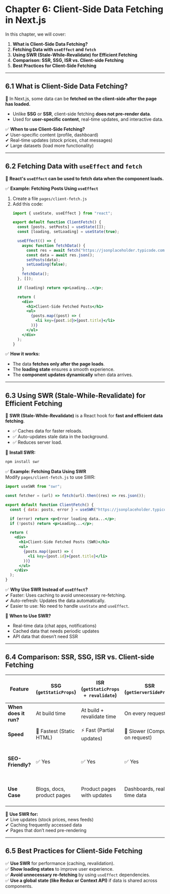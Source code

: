 # **Chapter 6: Client-Side Data Fetching in Next.js**  

In this chapter, we will cover:  
1. **What is Client-Side Data Fetching?**  
2. **Fetching Data with `useEffect` and `fetch`**  
3. **Using SWR (Stale-While-Revalidate) for Efficient Fetching**  
4. **Comparison: SSR, SSG, ISR vs. Client-side Fetching**  
5. **Best Practices for Client-Side Fetching**  

---

## **6.1 What is Client-Side Data Fetching?**  
📌 In Next.js, some data can be **fetched on the client-side after the page has loaded.**  
- Unlike **SSG** or **SSR**, client-side fetching **does not pre-render data**.  
- Used for **user-specific content**, real-time updates, and interactive data.  

✅ **When to use Client-Side Fetching?**  
✔ User-specific content (profile, dashboard)  
✔ Real-time updates (stock prices, chat messages)  
✔ Large datasets (load more functionality)  

---

## **6.2 Fetching Data with `useEffect` and `fetch`**  
📌 **React's `useEffect` can be used to fetch data when the component loads.**  

✅ **Example: Fetching Posts Using `useEffect`**  
1. Create a file `pages/client-fetch.js`  
2. Add this code:  
   ```jsx
   import { useState, useEffect } from "react";

   export default function ClientFetch() {
     const [posts, setPosts] = useState([]);
     const [loading, setLoading] = useState(true);

     useEffect(() => {
       async function fetchData() {
         const res = await fetch("https://jsonplaceholder.typicode.com/posts?_limit=5");
         const data = await res.json();
         setPosts(data);
         setLoading(false);
       }
       fetchData();
     }, []);

     if (loading) return <p>Loading...</p>;

     return (
       <div>
         <h1>Client-Side Fetched Posts</h1>
         <ul>
           {posts.map((post) => (
             <li key={post.id}>{post.title}</li>
           ))}
         </ul>
       </div>
     );
   }
   ```

✅ **How it works:**  
- The data **fetches only after the page loads**.  
- The **loading state** ensures a smooth experience.  
- The **component updates dynamically** when data arrives.  

---

## **6.3 Using SWR (Stale-While-Revalidate) for Efficient Fetching**  
📌 **SWR (Stale-While-Revalidate)** is a React hook for **fast and efficient data fetching**.  
- ✅ Caches data for faster reloads.  
- ✅ Auto-updates stale data in the background.  
- ✅ Reduces server load.  

🔹 **Install SWR:**  
```bash
npm install swr
```

✅ **Example: Fetching Data Using SWR**  
Modify `pages/client-fetch.js` to use SWR:  
```jsx
import useSWR from "swr";

const fetcher = (url) => fetch(url).then((res) => res.json());

export default function ClientFetch() {
  const { data: posts, error } = useSWR("https://jsonplaceholder.typicode.com/posts?_limit=5", fetcher);

  if (error) return <p>Error loading data...</p>;
  if (!posts) return <p>Loading...</p>;

  return (
    <div>
      <h1>Client-Side Fetched Posts (SWR)</h1>
      <ul>
        {posts.map((post) => (
          <li key={post.id}>{post.title}</li>
        ))}
      </ul>
    </div>
  );
}
```

✅ **Why Use SWR Instead of `useEffect`?**  
✔ Faster: Uses caching to avoid unnecessary re-fetching.  
✔ Auto-refresh: Updates the data automatically.  
✔ Easier to use: No need to handle `useState` and `useEffect`.  

📌 **When to Use SWR?**  
- Real-time data (chat apps, notifications)  
- Cached data that needs periodic updates  
- API data that doesn’t need SSR  

---

## **6.4 Comparison: SSR, SSG, ISR vs. Client-side Fetching**  

| Feature | SSG (`getStaticProps`) | ISR (`getStaticProps + revalidate`) | SSR (`getServerSideProps`) | Client-side (`useEffect`, SWR) |
|---------|----------------------|----------------------|----------------------|---------------------------|
| **When does it run?** | At build time | At build + revalidate time | On every request | After page load |
| **Speed** | 🚀 Fastest (Static HTML) | ⚡ Fast (Partial updates) | 🐢 Slower (Computed on request) | 🔄 Fast (uses cache) |
| **SEO-Friendly?** | ✅ Yes | ✅ Yes | ✅ Yes | ❌ No (since content loads after page load) |
| **Use Case** | Blogs, docs, product pages | Product pages with updates | Dashboards, real-time data | User-specific data, live updates |

📌 **Use SWR for:**  
✔ Live updates (stock prices, news feeds)  
✔ Caching frequently accessed data  
✔ Pages that don’t need pre-rendering  

---

## **6.5 Best Practices for Client-Side Fetching**  
✅ **Use SWR** for performance (caching, revalidation).  
✅ **Show loading states** to improve user experience.  
✅ **Avoid unnecessary re-fetching** by using `useEffect` dependencies.  
✅ **Use a global state (like Redux or Context API)** if data is shared across components.  

